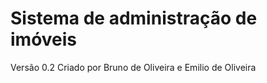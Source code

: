 # Sistema de administração de imóveis

Versão 0.2
Criado por Bruno de Oliveira e Emilio de Oliveira


